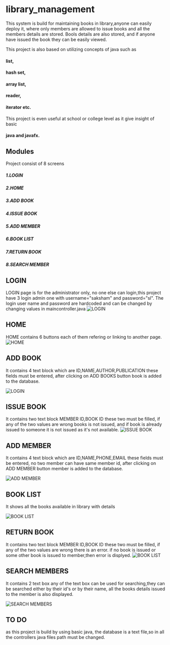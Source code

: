 # library_management
This system is build for maintaining books in library,anyone can easily deploy it,
where only members are allowed to issue books and all the members details are stored.
Bools details are also stored, and if anyone have issued the book they can be easily viewed.

This project is also based on utilizing concepts of java such as

#### list,
#### hash set,
#### array list,
#### reader,
#### iterator etc.
This project is even useful at school or college level as it give insight of basic 
#### java and javafx.

## Modules
Project consist of 8 screens
##### 1.LOGIN
##### 2.HOME
##### 3.ADD BOOK
##### 4.ISSUE BOOK
##### 5.ADD MEMBER
##### 6.BOOK LIST
##### 7.RETURN BOOK
##### 8.SEARCH MEMBER

## LOGIN
LOGIN page is for the administrator only, no one else can login,this project have 3 login admin one with 
username="saksham" and password="sl".
The login user name and password are hardcoded and can be changed by changing values in maincontroller.java
![LOGIN](https://github.com/Saksham-Lakhera/library_management/blob/master/images/login.JPG)

## HOME
HOME contains 6 buttons each of them refering or linking to another page.
![HOME](https://github.com/Saksham-Lakhera/library_management/blob/master/images/main.JPG)

## ADD BOOK
It contains 4 text block which are ID,NAME,AUTHOR,PUBLICATION these fields must be entered,
after clicking on ADD BOOKS button book is added to the database.

![LOGIN](https://github.com/Saksham-Lakhera/library_management/blob/master/images/add.JPG)

## ISSUE BOOK
It contains two text block MEMBER ID,BOOK ID these two must be filled,
if any of the two values are wrong books is not issued,
and if book is already issued to someone it is not issued as it's not available.
![ISSUE BOOK](https://github.com/Saksham-Lakhera/library_management/blob/master/images/book_issue.JPG)

## ADD MEMBER
It contains 4 text block which are ID,NAME,PHONE,EMAIL these fields must be entered,
no two member can have same member id,
after clicking on ADD MEMBER button member is added to the database.

![ADD MEMBER](https://github.com/Saksham-Lakhera/library_management/blob/master/images/new_member.JPG)

## BOOK LIST
It shows all the books available in library with details

![BOOK LIST](https://github.com/Saksham-Lakhera/library_management/blob/master/images/book_list.JPG)

## RETURN BOOK
It contains two text block MEMBER ID,BOOK ID these two must be filled,
if any of the two values are wrong there is an error.
if no book is issued or some other book is issued to member,then error is displyed.
![BOOK LIST](https://github.com/Saksham-Lakhera/library_management/blob/master/images/return.JPG)

## SEARCH MEMBERS
It contains 2 text box any of the text box can be used for searching,they can be searched either by their id's or by their name,
all the books details issued to the member is also displayed.

![SEARCH MEMBERS](https://github.com/Saksham-Lakhera/library_management/blob/master/images/search_member.JPG)


## TO DO

as this project is build by using basic java, the database is a text file,so in all the controllers java files path must be changed.


